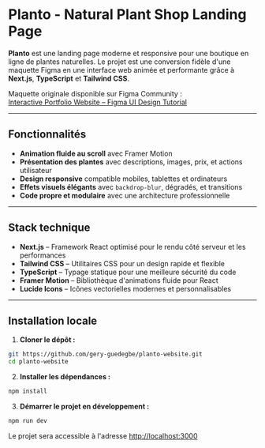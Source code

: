 # Planto - Natural Plant Shop Landing Page

**Planto** est une landing page moderne et responsive pour une boutique en ligne de plantes naturelles. Le projet est une conversion fidèle d'une maquette Figma en une interface web animée et performante grâce à **Next.js**, **TypeScript** et **Tailwind CSS**.

Maquette originale disponible sur Figma Community :  
[Interactive Portfolio Website – Figma UI Design Tutorial](https://www.figma.com/design/W2AKgrDrp7ogEqtWDq7y4t/Interactive-Portfolio-Website--Figma-UI-Design-Tutorial-for-Beginners-%7C-Step-by-Step-Guide--Community-?node-id=3-2&t=BPsUwfeEWoFy8BxE-0)

---

## Fonctionnalités

- **Animation fluide au scroll** avec Framer Motion
- **Présentation des plantes** avec descriptions, images, prix, et actions utilisateur
- **Design responsive** compatible mobiles, tablettes et ordinateurs
- **Effets visuels élégants** avec `backdrop-blur`, dégradés, et transitions
- **Code propre et modulaire** avec une architecture professionnelle

---

## Stack technique

- **Next.js** – Framework React optimisé pour le rendu côté serveur et les performances
- **Tailwind CSS** – Utilitaires CSS pour un design rapide et flexible
- **TypeScript** – Typage statique pour une meilleure sécurité du code
- **Framer Motion** – Bibliothèque d'animations fluide pour React
- **Lucide Icons** – Icônes vectorielles modernes et personnalisables

---

## Installation locale

1. **Cloner le dépôt :**

```bash
git https://github.com/gery-guedegbe/planto-website.git
cd planto-website
```

2. **Installer les dépendances :**

```bash
npm install
```

3. **Démarrer le projet en développement :**

```bash
npm run dev
```

Le projet sera accessible à l'adresse [http://localhost:3000](http://localhost:3000.)
